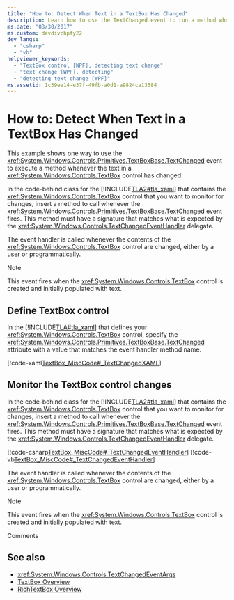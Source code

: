 ```yaml
---
title: "How to: Detect When Text in a TextBox Has Changed"
description: Learn how to use the TextChanged event to run a method whenever the text in a TextBox control changes in a Windows Presentation Foundation application.
ms.date: "03/30/2017"
ms.custom: devdivchpfy22
dev_langs:
  - "csharp"
  - "vb"
helpviewer_keywords:
  - "TextBox control [WPF], detecting text change"
  - "text change [WPF], detecting"
  - "detecting text change [WPF]"
ms.assetid: 1c39ee14-e37f-49fb-a0d1-a9824ca13584
---
```

# How to: Detect When Text in a TextBox Has Changed

This example shows one way to use the <xref:System.Windows.Controls.Primitives.TextBoxBase.TextChanged> event to execute a method whenever the text in a <xref:System.Windows.Controls.TextBox> control has changed.

In the code-behind class for the [!INCLUDE[TLA2#tla_xaml](../../../includes/tla2sharptla-xaml-md.md)] that contains the <xref:System.Windows.Controls.TextBox> control that you want to monitor for changes, insert a method to call whenever the <xref:System.Windows.Controls.Primitives.TextBoxBase.TextChanged> event fires.  This method must have a signature that matches what is expected by the <xref:System.Windows.Controls.TextChangedEventHandler> delegate.

The event handler is called whenever the contents of the <xref:System.Windows.Controls.TextBox> control are changed, either by a user or programmatically.

> [!NOTE]
> This event fires when the <xref:System.Windows.Controls.TextBox> control is created and initially populated with text.

## Define TextBox control

In the [!INCLUDE[TLA#tla_xaml](../../../includes/tlasharptla-xaml-md.md)] that defines your <xref:System.Windows.Controls.TextBox> control, specify the <xref:System.Windows.Controls.Primitives.TextBoxBase.TextChanged> attribute with a value that matches the event handler method name.

[!code-xaml[TextBox_MiscCode#_TextChangedXAML](~/samples/snippets/csharp/VS_Snippets_Wpf/TextBox_MiscCode/CSharp/Window1.xaml#_textchangedxaml)]

## Monitor the TextBox control changes

In the code-behind class for the [!INCLUDE[TLA2#tla_xaml](../../../includes/tla2sharptla-xaml-md.md)] that contains the <xref:System.Windows.Controls.TextBox> control that you want to monitor for changes, insert a method to call whenever the <xref:System.Windows.Controls.Primitives.TextBoxBase.TextChanged> event fires.  This method must have a signature that matches what is expected by the <xref:System.Windows.Controls.TextChangedEventHandler> delegate.

[!code-csharp[TextBox_MiscCode#_TextChangedEventHandler](~/samples/snippets/csharp/VS_Snippets_Wpf/TextBox_MiscCode/CSharp/Window1.xaml.cs#_textchangedeventhandler)]
[!code-vb[TextBox_MiscCode#_TextChangedEventHandler](~/samples/snippets/visualbasic/VS_Snippets_Wpf/TextBox_MiscCode/VisualBasic/Window1.xaml.vb#_textchangedeventhandler)]

The event handler is called whenever the contents of the <xref:System.Windows.Controls.TextBox> control are changed, either by a user or programmatically.

> [!NOTE]
> This event fires when the <xref:System.Windows.Controls.TextBox> control is created and initially populated with text.

Comments

## See also

- <xref:System.Windows.Controls.TextChangedEventArgs>
- [TextBox Overview](textbox-overview.md)
- [RichTextBox Overview](richtextbox-overview.md)

